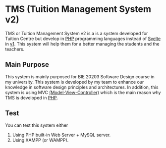 # TMS (Tuition Management System v2)

TMS or Tuition Management System v2 is a is a system developed for Tuition Centre but develop in [PHP](https://www.php.net) programming languages instead of [Svelte](https://svelte.dev) in [v1](https://github.com/muhduzairmf/tuition-management-system). This system will help them for a better managing the students and the teachers.

## Main Purpose

This system is mainly purposed for BIE 20203 Software Design course in my university. This system is developed by my team to enhance our knowledge in software design principles and architectures. In addition, this system is using MVC [(Model-View-Controller)](https://en.wikipedia.org/wiki/Model-view-controller) which is the main reason why TMS is developed in [PHP](https://www.php.net).

## Test

You can test this system either

1. Using PHP built-in Web Server + MySQL server.
2. Using XAMPP (or WAMPP).
